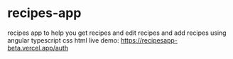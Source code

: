 # recipes-app
recipes app to help you get recipes and edit recipes and add recipes using angular typescript css html 
live demo:
https://recipesapp-beta.vercel.app/auth

